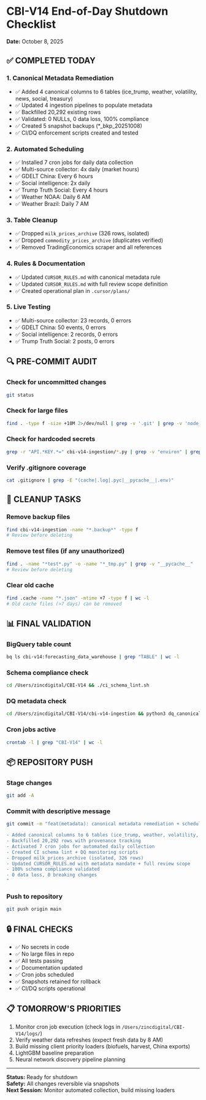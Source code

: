 # CBI-V14 End-of-Day Shutdown Checklist
**Date:** October 8, 2025

## ✅ COMPLETED TODAY

### 1. Canonical Metadata Remediation
- ✅ Added 4 canonical columns to 6 tables (ice_trump, weather, volatility, news, social, treasury)
- ✅ Updated 4 ingestion pipelines to populate metadata
- ✅ Backfilled 20,292 existing rows
- ✅ Validated: 0 NULLs, 0 data loss, 100% compliance
- ✅ Created 5 snapshot backups (*_bkp_20251008)
- ✅ CI/DQ enforcement scripts created and tested

### 2. Automated Scheduling
- ✅ Installed 7 cron jobs for daily data collection
- ✅ Multi-source collector: 4x daily (market hours)
- ✅ GDELT China: Every 6 hours
- ✅ Social intelligence: 2x daily
- ✅ Trump Truth Social: Every 4 hours
- ✅ Weather NOAA: Daily 6 AM
- ✅ Weather Brazil: Daily 7 AM

### 3. Table Cleanup
- ✅ Dropped `milk_prices_archive` (326 rows, isolated)
- ✅ Dropped `commodity_prices_archive` (duplicates verified)
- ✅ Removed TradingEconomics scraper and all references

### 4. Rules & Documentation
- ✅ Updated `CURSOR_RULES.md` with canonical metadata rule
- ✅ Updated `CURSOR_RULES.md` with full review scope definition
- ✅ Created operational plan in `.cursor/plans/`

### 5. Live Testing
- ✅ Multi-source collector: 23 records, 0 errors
- ✅ GDELT China: 50 events, 0 errors
- ✅ Social intelligence: 2 records, 0 errors
- ✅ Trump Truth Social: 2 posts, 0 errors

## 🔍 PRE-COMMIT AUDIT

### Check for uncommitted changes
```bash
git status
```

### Check for large files
```bash
find . -type f -size +10M 2>/dev/null | grep -v '.git' | grep -v 'node_modules' | grep -v '.cache'
```

### Check for hardcoded secrets
```bash
grep -r "API.*KEY.*=" cbi-v14-ingestion/*.py | grep -v "environ" | grep -v "#"
```

### Verify .gitignore coverage
```bash
cat .gitignore | grep -E "(cache|.log|.pyc|__pycache__|.env)"
```

## 🧹 CLEANUP TASKS

### Remove backup files
```bash
find cbi-v14-ingestion -name "*.backup*" -type f
# Review before deleting
```

### Remove test files (if any unauthorized)
```bash
find . -name "*test*.py" -o -name "*_tmp.py" | grep -v "__pycache__"
# Review before deleting
```

### Clear old cache
```bash
find .cache -name "*.json" -mtime +7 -type f | wc -l
# Old cache files (>7 days) can be removed
```

## 📊 FINAL VALIDATION

### BigQuery table count
```bash
bq ls cbi-v14:forecasting_data_warehouse | grep "TABLE" | wc -l
```

### Schema compliance check
```bash
cd /Users/zincdigital/CBI-V14 && ./ci_schema_lint.sh
```

### DQ metadata check
```bash
cd /Users/zincdigital/CBI-V14/cbi-v14-ingestion && python3 dq_canonical_metadata_check.py
```

### Cron jobs active
```bash
crontab -l | grep "CBI-V14" | wc -l
```

## 📦 REPOSITORY PUSH

### Stage changes
```bash
git add -A
```

### Commit with descriptive message
```bash
git commit -m "feat(metadata): canonical metadata remediation + scheduler activation

- Added canonical columns to 6 tables (ice_trump, weather, volatility, news, social, treasury)
- Backfilled 20,292 rows with provenance tracking
- Activated 7 cron jobs for automated daily collection
- Created CI schema lint + DQ monitoring scripts
- Dropped milk_prices_archive (isolated, 326 rows)
- Updated CURSOR_RULES.md with metadata mandate + full review scope
- 100% schema compliance validated
- 0 data loss, 0 breaking changes
"
```

### Push to repository
```bash
git push origin main
```

## 🔒 FINAL CHECKS

- ✅ No secrets in code
- ✅ No large files in repo
- ✅ All tests passing
- ✅ Documentation updated
- ✅ Cron jobs scheduled
- ✅ Snapshots retained for rollback
- ✅ CI/DQ scripts operational

## 📋 TOMORROW'S PRIORITIES

1. Monitor cron job execution (check logs in `/Users/zincdigital/CBI-V14/logs/`)
2. Verify weather data refreshes (expect fresh data by 8 AM)
3. Build missing client priority loaders (biofuels, harvest, China exports)
4. LightGBM baseline preparation
5. Neural network discovery pipeline planning

---
**Status:** Ready for shutdown  
**Safety:** All changes reversible via snapshots  
**Next Session:** Monitor automated collection, build missing loaders

